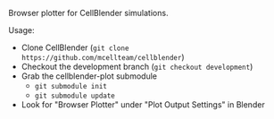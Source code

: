 Browser plotter for CellBlender simulations.

Usage:
- Clone CellBlender (`git clone https://github.com/mcellteam/cellblender`)
- Checkout the development branch (`git checkout development`)
- Grab the cellblender-plot submodule
  - `git submodule init`
  - `git submodule update`
- Look for "Browser Plotter" under "Plot Output Settings" in Blender
